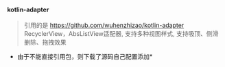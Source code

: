 #### kotlin-adapter
> 引用的是 https://github.com/wuhenzhizao/kotlin-adapter
RecyclerView，AbsListView适配器, 支持多种视图样式, 支持吸顶、侧滑删除、拖拽效果

* 由于不能直接引用包，则下载了源码自己配置添加*
